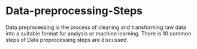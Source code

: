 # Data-preprocessing-Steps
Data preprocessing is the process of cleaning and transforming raw data into a suitable format for analysis or machine learning. There is 10 common steps of Data preprocessing steps are discussed.
